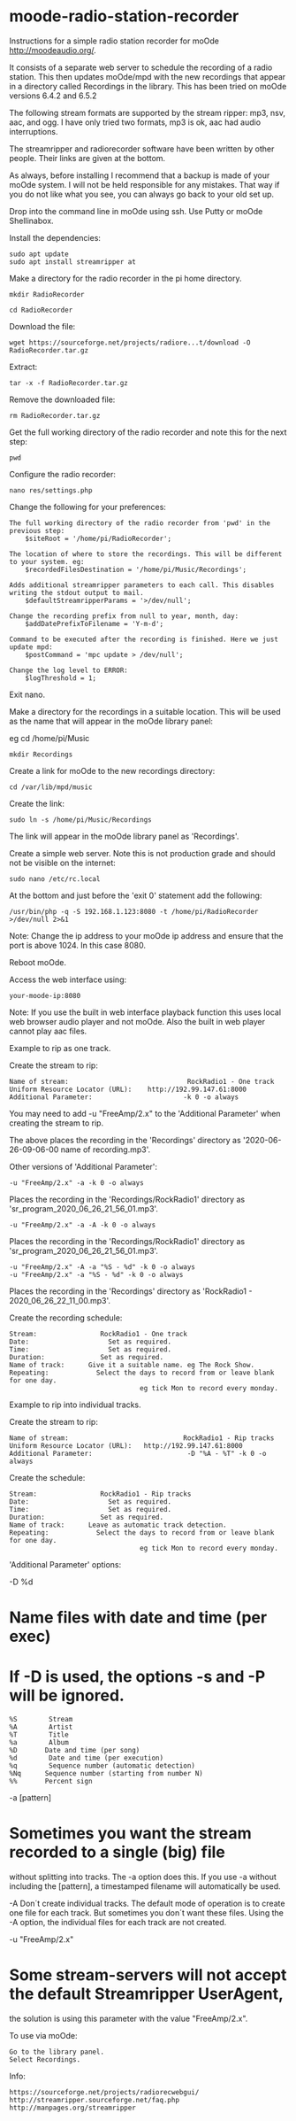 # moode-radio-station-recorder

Instructions for a simple radio station recorder for moOde http://moodeaudio.org/.

It consists of a separate web server to schedule the recording of a radio station. This then updates moOde/mpd with the new recordings that appear in a directory called Recordings in the library. This has been tried on moOde versions 6.4.2 and 6.5.2

The following stream formats are supported by the stream ripper: mp3, nsv, aac, and ogg. I have only tried two formats, mp3 is ok, aac had audio interruptions.

The streamripper and radiorecorder software have been written by other people. Their links are given at the bottom.


As always, before installing I recommend that a backup is made of your moOde system. I will not be held responsible for any mistakes. That way if you do not like what you see, you can always go back to your old set up.

Drop into the command line in moOde using ssh. Use Putty or moOde Shellinabox.

Install the dependencies:

    sudo apt update
    sudo apt install streamripper at

Make a directory for the radio recorder in the pi home directory.

    mkdir RadioRecorder

    cd RadioRecorder

Download the file:

    wget https://sourceforge.net/projects/radiore...t/download -O RadioRecorder.tar.gz

Extract:

    tar -x -f RadioRecorder.tar.gz

Remove the downloaded file:

    rm RadioRecorder.tar.gz

Get the full working directory of the radio recorder and note this for the next step:

    pwd

Configure the radio recorder:

    nano res/settings.php

Change the following for your preferences:

    The full working directory of the radio recorder from 'pwd' in the previous step:
        $siteRoot = '/home/pi/RadioRecorder';

    The location of where to store the recordings. This will be different to your system. eg:
        $recordedFilesDestination = '/home/pi/Music/Recordings';

    Adds additional streamripper parameters to each call. This disables writing the stdout output to mail.
        $defaultStreamripperParams = '>/dev/null';

    Change the recording prefix from null to year, month, day:
        $addDatePrefixToFilename = 'Y-m-d';

    Command to be executed after the recording is finished. Here we just update mpd:
        $postCommand = 'mpc update > /dev/null';

    Change the log level to ERROR:
        $logThreshold = 1;

Exit nano.



Make a directory for the recordings in a suitable location. This will be used as the name that will appear in the moOde library panel:

eg    cd /home/pi/Music

    mkdir Recordings

Create a link for moOde to the new recordings directory:

    cd /var/lib/mpd/music

Create the link:

    sudo ln -s /home/pi/Music/Recordings

The link will appear in the moOde library panel as 'Recordings'.

Create a simple web server. Note this is not production grade and should not be visible on the internet:

    sudo nano /etc/rc.local

At the bottom and just before the 'exit 0' statement add the following:

    /usr/bin/php -q -S 192.168.1.123:8080 -t /home/pi/RadioRecorder >/dev/null 2>&1

Note: Change the ip address to your moOde ip address and ensure that the port is above 1024. In this case 8080.

Reboot moOde.



Access the web interface using:

    your-moode-ip:8080

Note: If you use the built in web interface playback function this uses local web browser audio player and not moOde. Also the built in web player cannot play aac files.



Example to rip as one track.

Create the stream to rip:

    Name of stream:                              RockRadio1 - One track
    Uniform Resource Locator (URL):    http://192.99.147.61:8000
    Additional Parameter:                       -k 0 -o always

You may need to add -u "FreeAmp/2.x" to the 'Additional Parameter' when creating the stream to rip.

The above places the recording in the 'Recordings' directory as '2020-06-26-09-06-00 name of recording.mp3'.



Other versions of 'Additional Parameter':

    -u "FreeAmp/2.x" -a -k 0 -o always

Places the recording in the 'Recordings/RockRadio1' directory as 'sr_program_2020_06_26_21_56_01.mp3'.



    -u "FreeAmp/2.x" -a -A -k 0 -o always

Places the recording in the 'Recordings/RockRadio1' directory as 'sr_program_2020_06_26_21_56_01.mp3'.



    -u "FreeAmp/2.x" -A -a "%S - %d" -k 0 -o always
    -u "FreeAmp/2.x" -a "%S - %d" -k 0 -o always

Places the recording in the 'Recordings' directory as 'RockRadio1 - 2020_06_26_22_11_00.mp3'.



Create the recording schedule:

    Stream:                RockRadio1 - One track
    Date:                    Set as required.
    Time:                    Set as required.
    Duration:              Set as required.
    Name of track:      Give it a suitable name. eg The Rock Show.
    Repeating:            Select the days to record from or leave blank for one day.
                                     eg tick Mon to record every monday.



Example to rip into individual tracks.

Create the stream to rip:

    Name of stream:                             RockRadio1 - Rip tracks
    Uniform Resource Locator (URL):   http://192.99.147.61:8000
    Additional Parameter:                        -D "%A - %T" -k 0 -o always



Create the schedule:

    Stream:                RockRadio1 - Rip tracks
    Date:                    Set as required.
    Time:                    Set as required.
    Duration:              Set as required.
    Name of track:      Leave as automatic track detection.
    Repeating:            Select the days to record from or leave blank for one day.
                                     eg tick Mon to record every monday.



'Additional Parameter' options:

-D %d
# Name files with date and time (per exec)
# If -D is used, the options -s and -P will be ignored.

    %S        Stream
    %A        Artist
    %T        Title
    %a        Album
    %D       Date and time (per song)
    %d        Date and time (per execution)
    %q        Sequence number (automatic detection)
    %Nq      Sequence number (starting from number N)
    %%       Percent sign

-a [pattern]
# Sometimes you want the stream recorded to a single (big) file
  without splitting into tracks. The -a option does this. If you use -a without
  including the [pattern], a timestamped filename will automatically be used.

-A
Don´t create individual tracks.
The default mode of operation is to create one file for each track.
But sometimes you don´t want these files.
Using the -A option, the individual files for each track are not created.

-u "FreeAmp/2.x"
# Some stream-servers will not accept the default Streamripper UserAgent,
  the solution is using this parameter with the value "FreeAmp/2.x".



To use via moOde:

    Go to the library panel.
    Select Recordings.



Info:

    https://sourceforge.net/projects/radiorecwebgui/
    http://streamripper.sourceforge.net/faq.php
    http://manpages.org/streamripper
